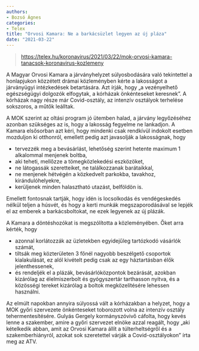 ```yaml
---
authors:
- Bozsó Ágnes
categories:
- Telex
title: "Orvosi Kamara: Ne a barkácsüzlet legyen az új pláza"
date: "2021-03-22"
---
```


> https://telex.hu/koronavirus/2021/03/22/mok-orvosi-kamara-tanacsok-koronavirus-kozlemeny

A Magyar Orvosi Kamara a járványhelyzet súlyosbodására való tekintettel a honlapjukon közzétett drámai közleményben kérte a lakosságot a járványügyi intézkedések betartására. Azt írják, hogy „a vezényelhető egészségügyi dolgozók elfogytak, a kórházak önkénteseket keresnek”. A kórházak nagy része már Covid-osztály, az intenzív osztályok terhelése sokszoros, a műtők leálltak.


A MOK szerint az oltási program jó ütemben halad, a járvány legyőzéséhez azonban szükséges az is, hogy a lakosság fegyelme ne lankadjon. A Kamara elsősorban azt kéri, hogy mindenki csak rendkívül indokolt esetben mozduljon ki otthonról, emellett pedig azt javasolják a lakosságnak, hogy

- tervezzék meg a bevásárlást, lehetőség szerint hetente maximum 1 alkalommal menjenek boltba,
- aki teheti, mellőzze a tömegközlekedési eszközöket,
- ne látogassák szeretteiket, ne találkozzanak barátaikkal,
- ne menjenek hétvégén a közkedvelt parkokba, tavakhoz, kirándulóhelyekre,
- kerüljenek minden halasztható utazást, belföldön is.

Emellett fontosnak tartják, hogy idén is locsolkodás és vendégeskedés nélkül teljen a húsvét, és hogy a kerti munkák megszaporodásával se lepjék el az emberek a barkácsboltokat, ne ezek legyenek az új plázák.

A Kamara a döntéshozókat is megszólította a közleményében. Őket arra kérték, hogy

- azonnal korlátozzák az üzletekben egyidejűleg tartózkodó vásárlók számát,
- tiltsák meg közterületen 3 főnél nagyobb beszélgető csoportok kialakulását, ez alól kivételt pedig csak az egy háztartásban élők jelenthessenek,
- és rendeljék el a plázák, bevásárlóközpontok bezárását, azokban kizárólag az élelmiszerbolt és gyógyszertár tarthasson nyitva, és a közösségi tereket kizárólag a boltok megközelítésére lehessen használni.

Az elmúlt napokban annyira súlyossá vált a kórházakban a helyzet, hogy a MOK győri szervezete önkénteseket toborozott volna az intenzív osztály tehermentesítésére. Gulyás Gergely kormányszóvivő cáfolta, hogy kevés lenne a szakember, amire a győri szervezet elnöke azzal reagált, hogy „aki kételkedik abban, amit az Orvosi Kamara állít a túlterheltségről és a szakemberhiányról, azokat sok szeretettel várják a Covid-osztályokon”  írta meg az ATV.
